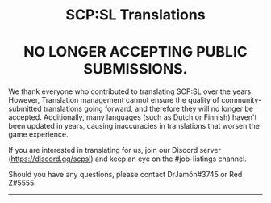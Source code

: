 <div align = center>

# SCP:SL Translations <br>

# NO LONGER ACCEPTING PUBLIC SUBMISSIONS.

</div>

We thank everyone who contributed to translating SCP:SL over the years. However, Translation management cannot ensure the quality of community-submitted translations going forward, and therefore they will no longer be accepted. Additionally, many languages (such as Dutch or Finnish) haven't been updated in years, causing inaccuracies in translations that worsen the game experience.

If you are interested in translating for us, join our Discord server (https://discord.gg/scpsl) and keep an eye on the #job-listings channel.

Should you have any questions, please contact DrJamón#3745 or Red Z#5555.

***
